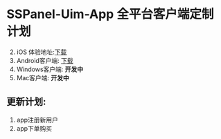 # SSPanel-Uim-App  全平台客户端定制计划

2. iOS 体验地址:[下载](https://testflight.apple.com/join/OVYNAt1B)
3. Android客户端: [下载](https://github.com/NetFly-VPN/NetFly-Pro/releases/download/0.1/app-universal-release.apk)
4. Windows客户端: **开发中**
5. Mac客户端: **开发中**

## 更新计划:
1. app注册新用户
2. app下单购买
